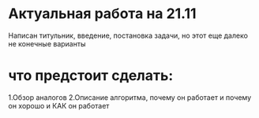 # Актуальная работа на 21.11
Написан титульник, введение, постановка задачи, но этот еще далеко не конечные варианты
# что предстоит сделать:
1.Обзор аналогов
2.Описание алгоритма, почему он работает и почему он хорошо и КАК он работает
